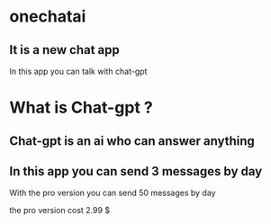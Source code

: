# onechatai

## It is a new chat app

In this app you can talk with chat-gpt

# What is Chat-gpt ?

## Chat-gpt is an ai who can answer anything

## In this app you can send 3 messages by day

With the pro version you can send 50 messages by day

the pro version cost 2.99 $